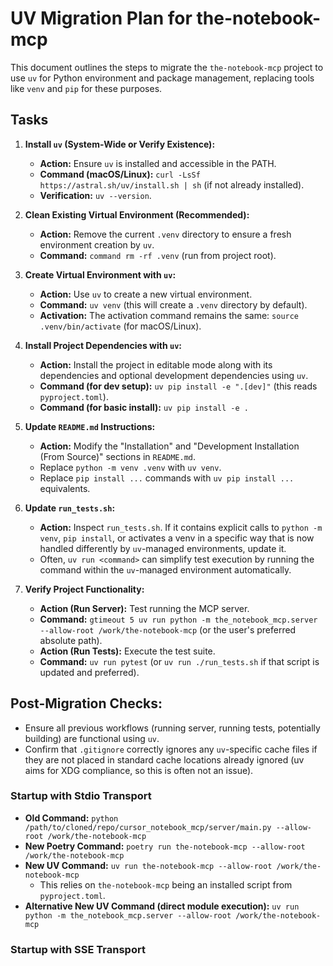 # UV Migration Plan for the-notebook-mcp

This document outlines the steps to migrate the `the-notebook-mcp` project to use `uv` for Python environment and package management, replacing tools like `venv` and `pip` for these purposes.

## Tasks

1.  **Install `uv` (System-Wide or Verify Existence):**
    *   **Action:** Ensure `uv` is installed and accessible in the PATH.
    *   **Command (macOS/Linux):** `curl -LsSf https://astral.sh/uv/install.sh | sh` (if not already installed).
    *   **Verification:** `uv --version`.

2.  **Clean Existing Virtual Environment (Recommended):**
    *   **Action:** Remove the current `.venv` directory to ensure a fresh environment creation by `uv`.
    *   **Command:** `command rm -rf .venv` (run from project root).

3.  **Create Virtual Environment with `uv`:**
    *   **Action:** Use `uv` to create a new virtual environment.
    *   **Command:** `uv venv` (this will create a `.venv` directory by default).
    *   **Activation:** The activation command remains the same: `source .venv/bin/activate` (for macOS/Linux).

4.  **Install Project Dependencies with `uv`:**
    *   **Action:** Install the project in editable mode along with its dependencies and optional development dependencies using `uv`.
    *   **Command (for dev setup):** `uv pip install -e ".[dev]"` (this reads `pyproject.toml`).
    *   **Command (for basic install):** `uv pip install -e .`

5.  **Update `README.md` Instructions:**
    *   **Action:** Modify the "Installation" and "Development Installation (From Source)" sections in `README.md`.
    *   Replace `python -m venv .venv` with `uv venv`.
    *   Replace `pip install ...` commands with `uv pip install ...` equivalents.

6.  **Update `run_tests.sh`:**
    *   **Action:** Inspect `run_tests.sh`. If it contains explicit calls to `python -m venv`, `pip install`, or activates a venv in a specific way that is now handled differently by `uv`-managed environments, update it.
    *   Often, `uv run <command>` can simplify test execution by running the command within the `uv`-managed environment automatically.

7.  **Verify Project Functionality:**
    *   **Action (Run Server):** Test running the MCP server.
    *   **Command:** `gtimeout 5 uv run python -m the_notebook_mcp.server --allow-root /work/the-notebook-mcp` (or the user's preferred absolute path).
    *   **Action (Run Tests):** Execute the test suite.
    *   **Command:** `uv run pytest` (or `uv run ./run_tests.sh` if that script is updated and preferred).

## Post-Migration Checks:

*   Ensure all previous workflows (running server, running tests, potentially building) are functional using `uv`.
*   Confirm that `.gitignore` correctly ignores any `uv`-specific cache files if they are not placed in standard cache locations already ignored (uv aims for XDG compliance, so this is often not an issue).

### Startup with Stdio Transport

*   **Old Command:** `python /path/to/cloned/repo/cursor_notebook_mcp/server/main.py --allow-root /work/the-notebook-mcp`
*   **New Poetry Command:** `poetry run the-notebook-mcp --allow-root /work/the-notebook-mcp`
*   **New UV Command:** `uv run the-notebook-mcp --allow-root /work/the-notebook-mcp`
    *   This relies on `the-notebook-mcp` being an installed script from `pyproject.toml`.
*   **Alternative New UV Command (direct module execution):** `uv run python -m the_notebook_mcp.server --allow-root /work/the-notebook-mcp`

### Startup with SSE Transport 